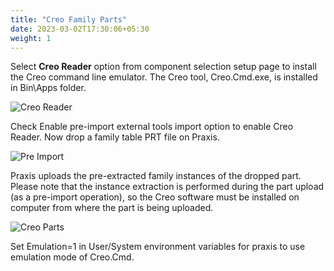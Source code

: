 ```yaml
---
title: "Creo Family Parts"
date: 2023-03-02T17:30:06+05:30
weight: 1
---
```


Select **Creo Reader** option from component selection setup page to install the Creo command line emulator. The Creo tool, Creo.Cmd.exe, is installed in Bin\Apps folder.

![Creo Reader](/images/CreoReader.png)

Check Enable pre-import external tools import option to enable Creo Reader. Now drop a family table PRT file on Praxis.

![Pre Import](/images/PreImport.png)

Praxis uploads the pre-extracted family instances of the dropped part. Please note that the instance extraction is performed during the part upload (as a pre-import operation), so the Creo software must be installed on computer from where the part is being uploaded.

![Creo Parts](/images/CreoParts.png)

Set Emulation=1 in User/System environment variables for praxis to use emulation mode of Creo.Cmd.
